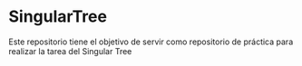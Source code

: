 # SingularTree
Este repositorio tiene el objetivo de servir como repositorio de práctica para realizar la tarea del Singular Tree
